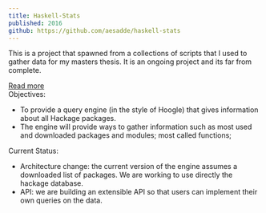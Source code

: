 ```yaml
---
title: Haskell-Stats
published: 2016
github: https://github.com/aesadde/haskell-stats
---
```

This is a project that spawned from a collections of scripts that I used to
gather data for my masters thesis. It is an ongoing project and its far from
complete.

<div class="read-more"> <a href="#" id="showDiv">Read more</a> </div>

<div id="proj-details">
<span class="proj-info">Objectives:</span>
<ul>
<li> To provide a query engine (in the style of Hoogle) that gives information about
all Hackage packages.
<li> The engine will provide ways to gather information such as most used and downloaded packages and modules; most called functions;
</ul>

<span class="proj-info">Current Status:</span>
<ul>
<li> Architecture change: the current version of the engine assumes a downloaded list of packages. We are working to use directly the hackage database.
<li> API: we are building an extensible API so that users can implement their own queries on the data.
</ul>
</div>
